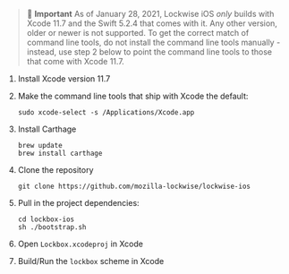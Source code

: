 > 🚨 **Important** As of January 28, 2021, Lockwise iOS _only_ builds with Xcode 11.7 and the Swift 5.2.4 that comes with it. Any other version, older or newer is not supported. To get the correct match of command line tools, do not install the command line tools manually - instead, use step 2 below to point the command line tools to those that come with Xcode 11.7.

1. Install Xcode version 11.7

2. Make the command line tools that ship with Xcode the default:

    ```
    sudo xcode-select -s /Applications/Xcode.app
    ```

3. Install Carthage

    ```
    brew update
    brew install carthage
    ```

4. Clone the repository

    ```
    git clone https://github.com/mozilla-lockwise/lockwise-ios
    ```

5. Pull in the project dependencies:

    ```
    cd lockbox-ios
    sh ./bootstrap.sh
    ```

6. Open `Lockbox.xcodeproj` in Xcode

7. Build/Run the `lockbox` scheme in Xcode
